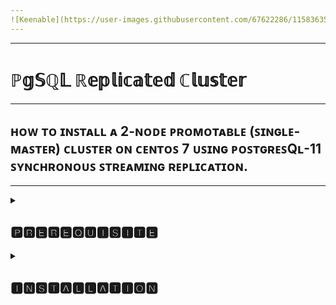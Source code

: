 ```yaml
---
![Keenable](https://user-images.githubusercontent.com/67622286/115836356-02ac4b80-a435-11eb-854f-fa32663ccd6a.png)
---
```

---
# ℙ𝕘𝕊ℚ𝕃 ℝ𝕖𝕡𝕝𝕚𝕔𝕒𝕥𝕖𝕕 ℂ𝕝𝕦𝕤𝕥𝕖𝕣
---
## ʜᴏᴡ ᴛᴏ ɪɴꜱᴛᴀʟʟ ᴀ 2-ɴᴏᴅᴇ ᴘʀᴏᴍᴏᴛᴀʙʟᴇ (ꜱɪɴɢʟᴇ-ᴍᴀꜱᴛᴇʀ) ᴄʟᴜꜱᴛᴇʀ ᴏɴ ᴄᴇɴᴛᴏꜱ 7 ᴜꜱɪɴɢ ᴘᴏꜱᴛɢʀᴇꜱQʟ-11 ꜱʏɴᴄʜʀᴏɴᴏᴜꜱ ꜱᴛʀᴇᴀᴍɪɴɢ ʀᴇᴘʟɪᴄᴀᴛɪᴏɴ.
---
<details><summary><h2 align="Left">🅿🆁🅴🆁🅴🆀🆄🅸🆂🅸🆃🅴</h2></summary>

### Software version
```
We developed pgsql RA using pacemaker 1.1.23 with heartbeat stack and resource-agents 4.1.1.

```

### Network Topology

- It's recommended that LANs(for service, pacemaker, replication) are separated and redundant.But we use these topology in this document to explain simply.
```

𝚗𝚘𝚍𝚎𝟷
- eth0 : 192.168.0.1 : LAN for service
- eth1 : 192.168.1.1 : LAN for Pacemaker
- eth2 : 192.168.2.1 : LAN for replication

𝚗𝚘𝚍𝚎𝟸
- eth0 : 192.168.0.2 : LAN for service
- eth1 : 192.168.1.2 : LAN for Pacemaker
- eth2 : 192.168.2.2 : LAN for replication

```
### virtual IP (vip)
```
- virtual IP1 : 192.168.0.3 : vip for eth0 (DB client connects this IP to access PostgreSQL(Master))
- virtual IP2 : 192.168.2.3 : vip for eth2 (replica connects this IP to replicate)

```

### PostgreSQL
```
Use PostgreSQL 9.1 or later.

```

### Parameters of pgsql RA

>The following parameters are added for replication:
<p style='text-align: justify;'>
	
- **rep_mode** - Choice from async or sync to use replication."async" is used for async mode only, "sync" is used for switching between sync mode and async mode.The following parameter node_list master_ip, and restore_command is necessary at async or sync modes(*).
- **node_list(*)** - The list of PRI and HS node names. Specifies a space-separated list of all node name (result of the uname -n command).
- **master_ip(*)** - HS connects to this IP. It equals virtual IP2 in this documents.
- **restore_command(*)** - restore_command specified in recovery.conf file when starting with HS.
- **repuser** - The user of replication which HS connects to PRI. Default is "postgres". Please use .pgpass file to set password.
- **primary_conninfo_opt** - RA generates recovery.conf file to start PostgreSQL as HS. host,port,user and application name of primary_conninfo are automatically set by RA. If you would like to set some additional parameters, you can specify them here.
- **tmpdir** - the rep_mode_conf and xlog_note.* and PGSQL.lock files are created in this directory. Default is /var/lib/pgsql/tmp directory. If the directory doesn't exist, RA makes it automatically.
- **xlog_check_count** - The count of cheking last_xlog_replay_location or last_xlog_receive_location is specified to compare data. Default is 3(times). It is counted at monitor interval.
- **stop_escalate_in_slave** - Number of shutdown retries (using -m fast) before resorting to -m immediate in replica state. In Master sate, you can use "stop_escalate" which is provided since early times.
- **restart_on_promote** - RA restarts PostgreSQL on promote instead of promote to prevent from increasing Timeline ID of PostgreSQL since HS can't connect PRI if Timeline ID is different. Default is false and you should copy data from PRI to align Timeline ID after promoting.
</p>

</details>

<details><summary><h2 align="Left">🅸🅽🆂🆃🅰🅻🅻🅰🆃🅸🅾🅽</h2></summary>
 
<h2>𝙸𝚗 𝚝𝚑𝚒𝚜 𝚍𝚘𝚌𝚞𝚖𝚎𝚗𝚝𝚜, 𝚠𝚎 𝚞𝚜𝚎 𝙲𝚎𝚗𝚝𝚘𝚜 𝟽</h2>

### OS (Centos 7) (both nodes)
- disable selinux
   - edit /etc/selinux/config
- disable firewall(iptables)
   - systemctl stop firewalld.service
   - systemctl disable firewalld.service
- set node name "node1" and "node2". 
   - edit /etc/hosts
- stop and disable NetworkManager and set up IPs as above.
   - systemctl stop NetworkManager.service 
   - systemctl disable NetworkManager.service 
- edit /etc/sysconfig/network-scripts/ifcfg-ethX

### Configure Yum Repo
```
#rpm -Uvh https://yum.postgresql.org/11/redhat/rhel-7-x86_64/pgdg-redhat-repo-latest.noarch.rpm

```

### Packages (both nodes)
```
#yum -y install postgresql11-server pacemaker corosync pcs

```

### Initialize Database
```
#/usr/pgsql-11/bin/postgresql-11-setup initdb
```

### Replacement of pgsql RA (both nodes)
```
#wget https://raw.github.com/ClusterLabs/resource-agents/master/heartbeat/pgsql
#cp pgsql /usr/lib/ocf/resource.d/heartbeat/
#chmod 755 /usr/lib/ocf/resource.d/heartbeat/pgsql
#vim /usr/lib/ocf/resource.d/heartbeat/pgsql
```
##### Replace below lines in pgsql(line no. 16)
```
#Initialization:

: ${OCF_FUNCTIONS_DIR=${OCF_ROOT}/lib/heartbeat}
	
```
		
##### with
```
#Initialization:
OCF_ROOT=/usr/lib/ocf
: ${OCF_FUNCTIONS_DIR=${OCF_ROOT}/lib/heartbeat}

```

##### Check PostgreSQL path in pgsql(line no. 47) 
```
Default value: OCF_RESKEY_pgdata_default=/var/lib/pgsql/data
for Postgresql 11: OCF_RESKEY_pgdata_default=/var/lib/pgsql/11/data
```

### PostgreSQL (node1 only)
```
#su - postgres
$mkdir -m 700 /var/lib/pgsql/11/pg_archive
```

### Edit postgresql.conf.
>The main set part as follows. Please refer to the manual of PostgreSQL for other parameter.
Check the starting  with the PostgreSQL unit, and the replication is possible.

```
listen_addresses = '*'
wal_level = hot_standby
synchronous_commit = on
archive_mode = on
archive_command = 'cp %p /var/lib/pgsql/11/pg_archive/%f'
max_wal_senders=5
wal_keep_segments = 32
hot_standby = on
restart_after_crash = off
wal_receiver_status_interval = 2
max_standby_streaming_delay = -1
max_standby_archive_delay = -1
hot_standby_feedback = on

```
```
Edit pg_hba.conf.
Be careful. This explanation is not considered about the security.
host    all             all     127.0.0.1/32        trust
host    all             all     192.168.0.0/16      trust
host    replication     all     192.168.0.0/16      trust

```
</deatils>

<details><summary><h2 align="Left">🅂🅃🄰🅁🅃 🄿🄾🅂🅃🄶🅁🄴🅂🅀🄻 🄾🄽 🄽🄾🄳🄴1</h2></summary>
 
### Start PostgreSQL on node1
```

$ pg_ctl -D /var/lib/pgsql/11/data start
```

### PostgreSQL (node2 only)

- 𝙲𝚘𝚙𝚢 𝚍𝚊𝚝𝚊 𝚏𝚛𝚘𝚖 𝚗𝚘𝚍𝚎𝟷 𝚝𝚘 𝚗𝚘𝚍𝚎𝟸
```

 #su - postgres
 $ rm -rf /var/lib/pgsql/11/data/*
 $ pg_basebackup -h 192.168.2.1 -U postgres -D /var/lib/pgsql/11/data -X stream -P
 $ mkdir -m 700 /var/lib/pgsql/11/pg_archive
 ```
```
Create /var/lib/pgsql/11/data/recovery.conf to confirm replication.
 standby_mode = 'on'
 primary_conninfo = 'host=192.168.2.1 port=5432 user=postgres application_name=node2'
 restore_command = 'cp /var/lib/pgsql/11/pg_archive/%f %p'
 recovery_target_timeline = 'latest'
 ```
 </details>
 
 <details><summary><h2 align="Left">🅂🅃🄰🅁🅃 🄿🄾🅂🅃🄶🅁🄴🅂🅀🄻 🄾🄽 🄽🄾🄳🄴2</h2></summary>

### Start PostgreSQL on node2
```
$ pg_ctl -D /var/lib/pgsql/11/data/ start
 
```

### Confirm PostgreSQL replication success (node1 only)
```
#su - postgres
```
- $ psql -c "select client_addr,sync_state from pg_stat_replication;"

|                              |        |         
| :--------------------------------:|:------------------------------:|      
 | client_addr | sync_state|
 |192.168.2.2| sync |
 
 

### Stop PostgreSQL (both nodes)
```
 $ pg_ctl -D /var/lib/pgsql/11/data stop
 $ exit
 ```

### Corosync (both nodes)
```
Create /etc/corosync/corosync.conf
quorum {
    provider: corosync_votequorum
    expected_votes: 2
}
aisexec {
    user: root
    group: root
}
service {
    name: pacemaker
    ver: 0
}
totem {
    version: 2
    secauth: off
    interface {
        ringnumber: 0
        bindnetaddr: 192.168.1.0
        mcastaddr: 239.255.1.1
    }
}
logging {
    to_syslog: yes
}
```
### Start corosync
```
#systemctl start corosync.service
```

>You can see this log in /var/log/messages when you succeed in starting corosync.
 Starting Corosync Cluster Engine (corosync): [  OK  ]

### Pacemaker (both nodes)
- Clear current settings if it exists.
```
#rm -f /var/lib/pacemaker/cib/cib*
```
### Start pacemaker
```
#systemctl start pacemaker.service
```

### Start pcsd service
```
#systemctl status pcsd.service

```

### Check status
```
#crm_mon -Afr -1
```
```
Ｓｔａｃｋ： ｃｏｒｏｓｙｎｃ
Current DC: node2 (version 1.1.23-1.el7_9.1-9acf116022) - partition with quorum
Last updated: Mon May 29 19:30:29 2021
Last change: Mon May 29 19:30:29 2021 by root via crm_attribute on node2

2 Nodes configured, unknown expected votes
0 Resources configured.

Online: [ node1 node2 ]

Ｆｕｌｌ　ｌｉｓｔ　ｏｆ　ｒｅｓｏｕｒｃｅｓ：

𝑵𝒐𝒅𝒆 𝑨𝒕𝒕𝒓𝒊𝒃𝒖𝒕𝒆𝒔:
- Node node1:
- Node node2:

𝑴𝒊𝒈𝒓𝒂𝒕𝒊𝒐𝒏 𝒔𝒖𝒎𝒎𝒂𝒓𝒚:
- Node node1:
- Node node2:
```
</details>

<details><summary><h2 align="Left">🅼🅰🅺🅴 🅲🅾🅽🅵🅸🅶🆄🆁🅰🆃🅸🅾🅽 🅵🅸🅻🅴(🅲🅾🅽🅵🅸🅶.🅿🅲🆂) 🅵🅾🆁 🅿🅲🆂 🅲🅾🅼🅼🅰🅽🅳</h2></summary>

>In this sample configuration, "vip-master" means virtual IP1 and "vip-rep" means virtual IP2,and we use restart_on_promote="true" to explain operations simply.
If you use false,you should start pacemaker on node1 only and laod configuration.After that you should copy data from node1 to node2 and start pacemaker on node2 to align  Timeline ID.

```

pcs cluster cib pgsql_cfg

pcs -f pgsql_cfg property set no-quorum-policy="ignore"
pcs -f pgsql_cfg property set stonith-enabled="false"
pcs -f pgsql_cfg resource defaults resource-stickiness="INFINITY"
pcs -f pgsql_cfg resource defaults migration-threshold="1"

pcs -f pgsql_cfg resource create vip-master IPaddr2 \
   ip="192.168.0.3" \
   nic="ens9" \
   cidr_netmask="24" \
   op start   timeout="60s" interval="0s"  on-fail="restart" \
   op monitor timeout="60s" interval="10s" on-fail="restart" \
   op stop    timeout="60s" interval="0s"  on-fail="block"

pcs -f pgsql_cfg resource create vip-rep IPaddr2 \
   ip="192.168.2.3" \
   nic="ens11" \
   cidr_netmask="24" \
   meta migration-threshold="0" \
   op start   timeout="60s" interval="0s"  on-fail="stop" \
   op monitor timeout="60s" interval="10s" on-fail="restart" \
   op stop    timeout="60s" interval="0s"  on-fail="ignore"

pcs -f pgsql_cfg resource create pgsql pgsql \
   pgctl="/usr/bin/pg_ctl" \
   psql="/usr/bin/psql" \
   pgdata="/var/lib/pgsql/11/data/" \
   rep_mode="sync" \
   node_list="node1 node2" \
   restore_command="cp /var/lib/pgsql/11/pg_archive/%f %p" \
   primary_conninfo_opt="keepalives_idle=60 keepalives_interval=5 keepalives_count=5" \
   master_ip="192.168.2.3" \
   restart_on_promote='true' \
   op start   timeout="60s" interval="0s"  on-fail="restart" \
   op monitor timeout="60s" interval="4s" on-fail="restart" \
   op monitor timeout="60s" interval="3s"  on-fail="restart" role="Master" \
   op promote timeout="60s" interval="0s"  on-fail="restart" \
   op demote  timeout="60s" interval="0s"  on-fail="stop" \
   op stop    timeout="60s" interval="0s"  on-fail="block" \
   op notify  timeout="60s" interval="0s"

pcs -f pgsql_cfg resource master msPostgresql pgsql \
   master-max=1 master-node-max=1 clone-max=2 clone-node-max=1 notify=true

pcs -f pgsql_cfg resource group add master-group vip-master vip-rep

pcs -f pgsql_cfg constraint colocation add master-group with Master msPostgresql INFINITY
pcs -f pgsql_cfg constraint order promote msPostgresql then start master-group symmetrical=false score=INFINITY
pcs -f pgsql_cfg constraint order demote  msPostgresql then stop  master-group symmetrical=false score=0

pcs cluster cib-push pgsql_cfg
```

### Load configuration

```
#sh config.pcs
```

### Check status again
```
#crm_mon -Afr -1
Stack: corosync
Current DC: node1 (version 1.1.23-1.el7_9.1-9acf116022) - partition with quorum
Last updated: Sat May 29 21:02:34 2021
Last change: Sat May 29 21:02:33 2021 by root via crm_attribute on node1

2 nodes configured
4 resource instances configured

Online: [ node1 node2 ]

Full list of resources:

 Master/Slave Set: msPostgresql [pgsql]
     Masters: [ node1 ]
     Slaves: [ node2 ]
 Resource Group: master-group
     vip-master (ocf::heartbeat:IPaddr2): Started node1
     vip-rep  (ocf::heartbeat:IPaddr2): Started node1

𝑵𝒐𝒅𝒆 𝑨𝒕𝒕𝒓𝒊𝒃𝒖𝒕𝒆𝒔:
- Node node1:
    + master-pgsql                      : 1000      
    + pgsql-data-status                 : LATEST    
    + pgsql-master-baseline             : 0000000006000098
    + pgsql-status                      : PRI       
- Node node2:
    + master-pgsql                      : 100       
    + pgsql-data-status                 : STREAMING|SYNC
    + pgsql-status                      : HS:sync   

𝑴𝒊𝒈𝒓𝒂𝒕𝒊𝒐𝒏 𝒔𝒖𝒎𝒎𝒂𝒓𝒚:
 Node node2:
 Node node1:
```
</deatils>

<details><summary><h2 align="Left">🅾🅿🅴🆁🅰🆃🅸🅾🅽🆂</h2></summary>
 <h2>𝙰𝚏𝚝𝚎𝚛 𝚏𝚊𝚒𝚕-𝚘𝚟𝚎𝚛</h2>

### Kill PostgreSQL process at node1 to occur fail-over
```
#killall -9 postgres 
```
### Check status
```
#crm_mon -Afr -1
Stack: corosync
Current DC: node1 (version 1.1.23-1.el7_9.1-9acf116022) - partition with quorum
Last updated: Sat May 29 21:05:09 2021
Last change: Sat May 29 21:02:33 2021 by root via crm_attribute on node1

2 nodes configured
4 resource instances configured

Online: [ node1 node2 ]

Full list of resources:

 Master/Slave Set: msPostgresql [pgsql]
     Slaves: [ node2 ]
     Stopped: [ node1 ]
 Resource Group: master-group
     vip-master (ocf::heartbeat:IPaddr2): Stopped
     vip-rep  (ocf::heartbeat:IPaddr2): Stopped

Node Attributes:
- Node node1:
    + master-pgsql                      : -INFINITY 
    + pgsql-data-status                 : LATEST    
    + pgsql-status                      : STOP      
- Node node2:
    + master-pgsql                      : 100       
    + pgsql-data-status                 : STREAMING|SYNC
    + pgsql-master-baseline             : 0000000006017680
    + pgsql-status                      : HS:alone  

Migration Summary:
- Node node2:
- Node node1:
   pgsql: migration-threshold=1 fail-count=1 last-failure='Sat May 29 21:05:07 2021'

Failed Resource Actions:
- pgsql_monitor_3000 on node1 'unknown error' (1): call=23, status=complete, exitreason='',
    last-rc-change='Sat May 29 21:05:07 2021', queued=0ms, exec=0ms
```
### Recovery node1 as replica
>Copy all data from node2 because the data of node1 may be inconsistent.
```

 ##### (at node1)
 #su - postgres
 $ rm -rf /var/lib/pgsql/11/data/
 $ pg_basebackup -h 192.168.2.3 -U postgres -D /var/lib/pgsql/11/data -X stream -P
 $ rm /var/lib/pgsql/11/tmp/PGSQL.lock
 $ exit
 
 #pcs resource cleanup msPostgresql
 
 ```

### Check status again
```
#crm_mon -Afr -1

Stack: corosync
Current DC: node2 (version 1.1.23-1.el7_9.1-9acf116022) - partition with quorum
Last updated: Mon May 31 09:53:18 2021
Last change: Mon May 31 08:29:16 2021 by root via crm_attribute on node2

2 nodes configured
4 resource instances configured

Online: [ node1 node2 ]

Full list of resources:

 Master/Slave Set: msPostgresql [pgsql]
     Masters: [ node2 ]
     Slaves: [ node1 ]
 Resource Group: master-group
     vip-master (ocf::heartbeat:IPaddr2): Started node2
     vip-rep  (ocf::heartbeat:IPaddr2): Started node2

Node Attributes:
- Node node1:
    + master-pgsql                      : 100       
    + pgsql-data-status                 : STREAMING|SYNC
    + pgsql-status                      : HS:sync   
- Node node2:
    + master-pgsql                      : 1000      
    + pgsql-data-status                 : LATEST    
    + pgsql-master-baseline             : 000000000A000098
    + pgsql-status                      : PRI       

Migration Summary:
- Node node1:
- Node node2:

```
</details>
<details><summary><h2 align="Left">🅰🅱🅾🆄🆃 🅽🅾🅳🅴 🅰🆃🆃🆁🅸🅱🆄🆃🅴🆂</h2></summary>
 <h2>The RA defines the following states as a node attribute value of Pacemaker</h2>
 
- Attribute can be seen in "crm_mon -A". 
</details>
<details><summary><h2 align="Left">🅿🅶🆂🆀🅻-🆂🆃🅰🆃🆄🆂</h2></summary>

- A present state of PostgreSQL is displayed by the attribute value to which PRI or either HS node is displayed.

```
- 𝐒𝐓𝐎𝐏 = PostgreSQL has stopped.
- 𝐇𝐒:𝐚𝐥𝐨𝐧𝐞 - It works as HS but HS doesn't connect PRI.
- 𝐇𝐒:𝐜𝐨𝐧𝐧𝐞𝐜𝐭𝐞𝐝 - It works as HS,and connected with PRI but HS isn't normal state of the replication (Data has not caught up with PRI).
- 𝐇𝐒:𝐚𝐬𝐲𝐧𝐜 - It works as HS, and the state is async mode. When RA is used in the rep_mode=async, it is possible to be promoted to Master.
- 𝐇𝐒:𝐬𝐲𝐧𝐜 - It works as HS, and the state is sync mode. It is possible to be promoted to Master for the rep_mode=sync.
- 𝐏𝐑𝐈 - It operates by PRI.

```
</details>

<details><summary><h2 align="Left">🅿🅶🆂🆀🅻-🅳🅰🆃🅰-🆂🆃🅰🆃🆄🆂</h2></summary>

- The transitional state of data is displayed. This state remains after stopping pacemaker.
- When starting pacemaker next time, this state is used to judge whether my data is old or not.

```

- 𝐃𝐈𝐒𝐂𝐎𝐍𝐍𝐄𝐂𝐓 - Master changes other node state into DISCONNECT if Master can't detect connection of replication because of LAN failure or breakdown of replica and so on.
- {𝐬𝐭𝐚𝐭𝐞}|{𝐬𝐲𝐧𝐜_𝐬𝐭𝐚𝐭𝐞} - Master changes other node state into {state}|{sync_state} if Master detects connection of replication {state} and {sync_state} means state of replication which is retrieved using "select state and sync_state from pg_stat_replication" on Master.For example,  INIT, CATCHUP, and STREAMING are displayed in {state} and ASYNC, SYNC are displayed in {sync_state}
- 𝐋𝐀𝐓𝐄𝐒𝐓 - It's displayed when it's Master.
```
- These states are the transitional state of final data, and it may be not consistent with the state of actual data.
- For instance, During PRI, the state is "LATEST". But the node is stopped or down, this state "LATEST" is maintained if Master doesn't exist in other nodes. It never changes to "DISCONNECT" for oneself.
- When other node newly is promoted, this new Master changes the state of old Master to "DISCONNECT". When any node can not become Master, this "LATEST" will be keeped.
</details>
<details><summary><h2 align="Left">🅿🅶🆂🆀🅻-🆇🅻🅾🅶-🆁🅴🅿🅻🅰🆈-🅻🅾🅲</h2></summary>

- There is no Master node, it is displayed. RA  decide to promote one node to Master comparing with the value of the last_replay_xlog_location or last_receive_xlog_replay_location among other node.

</details>

<details><summary><h2 align="left">𝓓𝓸𝓬𝓾𝓶𝓮𝓷𝓽𝓮𝓭 𝓑𝔂</h2></summary>
	
|                              |                      |
| :-------------------:|:------------------------------: |        
 |*Name* | **Monika Verma** |  
|*Org.* | ****Keen & Able computers Pvt Ltd****  |  
| *Title*  | **Project Coordinator** |
| *Date*  | **31st May 2021**     |
|  *Signature (if any)* |     |   

</details>

### *Thank You*
